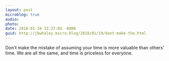 ```yaml
---
layout: post
microblog: true
audio: 
photo: 
date: 2018-01-19 13:37:03 -0800
guid: http://jbwhaley.micro.blog/2018/01/19/dont-make-the.html
---
```

Don't make the mistake of assuming your time is more valuable than others' time. We are all the same, and time is priceless for everyone.
